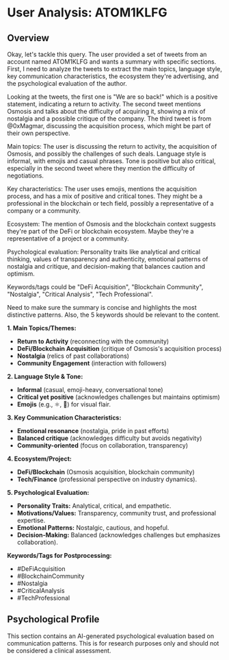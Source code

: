 # User Analysis: ATOM1KLFG

## Overview

<think>
Okay, let's tackle this query. The user provided a set of tweets from an account named ATOM1KLFG and wants a summary with specific sections. First, I need to analyze the tweets to extract the main topics, language style, key communication characteristics, the ecosystem they're advertising, and the psychological evaluation of the author.

Looking at the tweets, the first one is "We are so back!" which is a positive statement, indicating a return to activity. The second tweet mentions Osmosis and talks about the difficulty of acquiring it, showing a mix of nostalgia and a possible critique of the company. The third tweet is from @0xMagmar, discussing the acquisition process, which might be part of their own perspective.

Main topics: The user is discussing the return to activity, the acquisition of Osmosis, and possibly the challenges of such deals. Language style is informal, with emojis and casual phrases. Tone is positive but also critical, especially in the second tweet where they mention the difficulty of negotiations.

Key characteristics: The user uses emojis, mentions the acquisition process, and has a mix of positive and critical tones. They might be a professional in the blockchain or tech field, possibly a representative of a company or a community.

Ecosystem: The mention of Osmosis and the blockchain context suggests they're part of the DeFi or blockchain ecosystem. Maybe they're a representative of a project or a community.

Psychological evaluation: Personality traits like analytical and critical thinking, values of transparency and authenticity, emotional patterns of nostalgia and critique, and decision-making that balances caution and optimism.

Keywords/tags could be "DeFi Acquisition", "Blockchain Community", "Nostalgia", "Critical Analysis", "Tech Professional".

Need to make sure the summary is concise and highlights the most distinctive patterns. Also, the 5 keywords should be relevant to the content.
</think>

**1. Main Topics/Themes:**  
- **Return to Activity** (reconnecting with the community)  
- **DeFi/Blockchain Acquisition** (critique of Osmosis's acquisition process)  
- **Nostalgia** (relics of past collaborations)  
- **Community Engagement** (interaction with followers)  

**2. Language Style & Tone:**  
- **Informal** (casual, emoji-heavy, conversational tone)  
- **Critical yet positive** (acknowledges challenges but maintains optimism)  
- **Emojis** (e.g., ⚛️, 📸) for visual flair.  

**3. Key Communication Characteristics:**  
- **Emotional resonance** (nostalgia, pride in past efforts)  
- **Balanced critique** (acknowledges difficulty but avoids negativity)  
- **Community-oriented** (focus on collaboration, transparency)  

**4. Ecosystem/Project:**  
- **DeFi/Blockchain** (Osmosis acquisition, blockchain community)  
- **Tech/Finance** (professional perspective on industry dynamics).  

**5. Psychological Evaluation:**  
- **Personality Traits:** Analytical, critical, and empathetic.  
- **Motivations/Values:** Transparency, community trust, and professional expertise.  
- **Emotional Patterns:** Nostalgic, cautious, and hopeful.  
- **Decision-Making:** Balanced (acknowledges challenges but emphasizes collaboration).  

**Keywords/Tags for Postprocessing:**  
- #DeFiAcquisition  
- #BlockchainCommunity  
- #Nostalgia  
- #CriticalAnalysis  
- #TechProfessional

## Psychological Profile

This section contains an AI-generated psychological evaluation based on communication patterns. This is for research purposes only and should not be considered a clinical assessment.